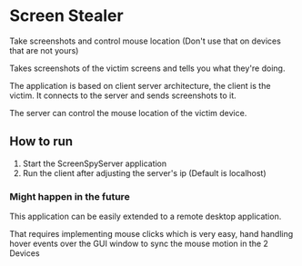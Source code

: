 # Screen Stealer

Take screenshots and control mouse location (Don't use that on devices that are not yours)

Takes screenshots of the victim screens and tells you what they're doing.

The application is based on client server architecture, the client is the victim. It connects to the server and sends screenshots to it.

The server  can control the mouse location of the victim device.

## How to run
1) Start the ScreenSpyServer application
2) Run the client after adjusting the server's ip (Default is localhost)

### Might happen in the future

This application can be easily extended to a remote desktop application. 

That requires implementing mouse clicks which is very easy, hand handling hover events over the GUI window to sync the mouse motion in the 2 Devices